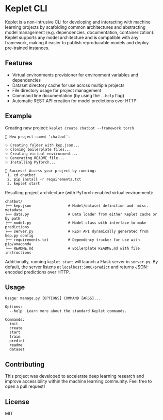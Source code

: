 # Keplet CLI
Keplet is a non-intrusive CLI for developing and interacting with machine learning projects by scafolding common architectures and abstracting model management (e.g. dependencies, documentation, containerization). Keplet supports any model architecture and is compatible with any framework, making it easier to publish reproducable models and deploy pre-trained instances.

## Features
- Virtual environments provisioner for environment variables and dependencies
- Dataset directory cache for use across multiple projects
- File directory usage for project management
- Command line documentation (by using the `--help` flag)
- Automatic REST API creation for model predictions over HTTP

## Example
Creating new project: `keplet create chatbot --framework torch`

```
🤖 New project named 'chatbot':

✨ Creating folder with kep.json...
✨ Cloning boilerplate files...
✨ Creating virtual environment...
✨ Generating README file...
✨ Installing PyTorch...

🤖 Success! Access your project by running:
 1. cd chatbot
 2. pip install -r requirements.txt
 3. keplet start
```

Resulting project architecture (with PyTorch-enabled virtual environment):

    chatbot/
    ├── kep.json                 # Model/dataset definition and  misc. metadata
    ├── data.py                  # Data loader from either Keplet cache or by path
    ├── model.py                 # Model class with interface to make predictions
    ├── server.py                # REST API dynamically generated from kep.py config
    ├── requirements.txt         # Dependency tracker for use with pip/anaconda
    └── README.md                # Boilerplate README.md with file instructions

Additionally, running `keplet start` will launch a Flask server in `server.py`. By default, the server listens at `localhost:5000/predict` and returns JSON-encoded predictions over HTTP.

## Usage
```
Usage: manage.py [OPTIONS] COMMAND [ARGS]...

Options:
  --help  Learn more about the standard Keplet commands.

Commands:
  init
  create
  start
  train
  predict
  readme
  dataset
```

## Contributing
This project was developed to accelerate deep learning research and improve accessibility within the machine learning community. Feel free to open a pull request!

## License
MIT
